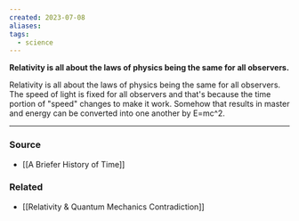 ```yaml
---
created: 2023-07-08
aliases: 
tags:
  - science
---
```

**Relativity is all about the laws of physics being the same for all observers.**

Relativity is all about the laws of physics being the same for all observers. The speed of light is fixed for all observers and that's because the time portion of "speed" changes to make it work. Somehow that results in master and energy can be converted into one another by E=mc^2.

---

### Source
- [[A Briefer History of Time]]

### Related
- [[Relativity & Quantum Mechanics Contradiction]]